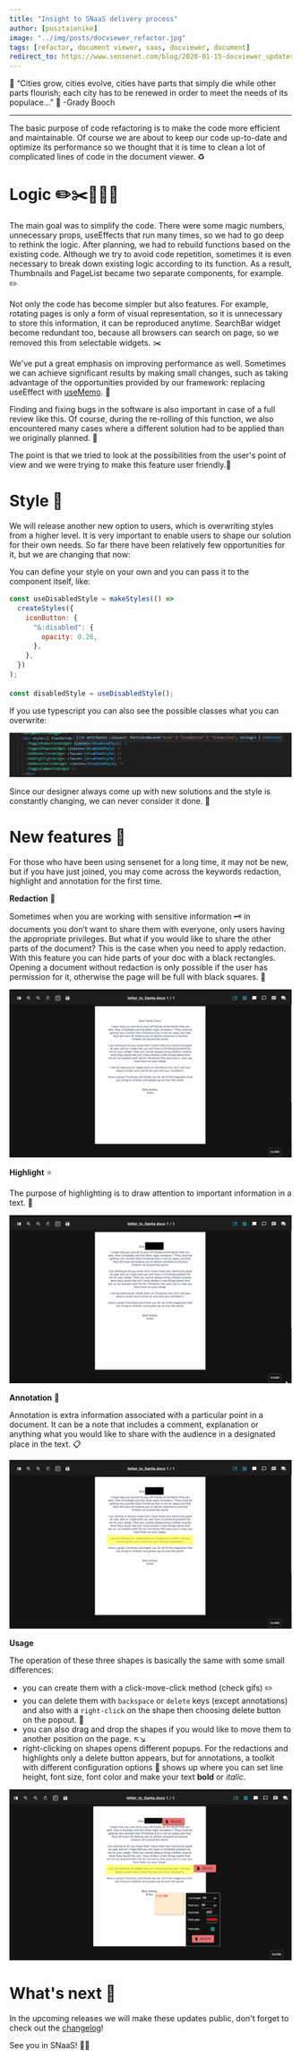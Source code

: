 ```yaml
---
title: "Insight to SNaaS delivery process"
author: [pusztaienike]
image: "../img/posts/docviewer_refactor.jpg"
tags: [refactor, document viewer, saas, docviewer, document]
redirect_to: https://www.sensenet.com/blog/2020-01-15-docviewer_updates
---
```


🌇 “Cities grow, cities evolve, cities have parts that simply die while other parts flourish; each city has to be renewed in order to meet the needs of its populace…” 🌆 -Grady Booch

---

The basic purpose of code refactoring is to make the code more efficient and maintainable. Of course we are about to keep our code up-to-date and optimize its performance so we thought that it is time to clean a lot of complicated lines of code in the document viewer. ♻️

# Logic ✏️✂️🚀🐛👭

The main goal was to simplify the code. There were some magic numbers, unnecessary props, useEffects that run many times, so we had to go deep to rethink the logic. After planning, we had to rebuild functions based on the existing code. Although we try to avoid code repetition, sometimes it is even necessary to break down existing logic according to its function. As a result, Thumbnails and PageList became two separate components, for example. ✏️

Not only the code has become simpler but also features. For example, rotating pages is only a form of visual representation, so it is unnecessary to store this information, it can be reproduced anytime. SearchBar widget become redundant too, because all browsers can search on page, so we removed this from selectable widgets. ✂️

We've put a great emphasis on improving performance as well. Sometimes we can achieve significant results by making small changes, such as taking advantage of the opportunities provided by our framework: replacing useEffect with [useMemo](https://reactjs.org/docs/hooks-reference.html#usememo). 🚀

Finding and fixing bugs in the software is also important in case of a full review like this. Of course, during the re-rolling of this function, we also encountered many cases where a different solution had to be applied than we originally planned. 🐛

The point is that we tried to look at the possibilities from the user's point of view and we were trying to make this feature user friendly.👭

# Style 🎨

We will release another new option to users, which is overwriting styles from a higher level. It is very important to enable users to shape our solution for their own needs. So far there have been relatively few opportunities for it, but we are changing that now:

You can define your style on your own and you can pass it to the component itself, like:

```javascript
const useDisabledStyle = makeStyles(() =>
  createStyles({
    iconButton: {
      "&:disabled": {
        opacity: 0.26,
      },
    },
  })
);

const disabledStyle = useDisabledStyle();
```

If you use typescript you can also see the possible classes what you can overwrite:

<p align="center">
<img src="/img/posts/docviewer/overwrite_styles.png">
</p>

Since our designer always come up with new solutions and the style is constantly changing, we can never consider it done. 🎡

# New features 🎉

For those who have been using sensenet for a long time, it may not be new, but if you have just joined, you may come across the keywords redaction, highlight and annotation for the first time.

**Redaction** 🔳

Sometimes when you are working with sensitive information 🗝️ in documents you don’t want to share them with everyone, only users having the appropriate privileges. But what if you would like to share the other parts of the document? This is the case when you need to apply redaction.
With this feature you can hide parts of your doc with a black rectangles. Opening a document without redaction is only possible if the user has permission for it, otherwise the page will be full with black squares. 🙈

<p align="center">
<img src="/img/posts/docviewer/redaction.gif">
</p>

**Highlight** ⭐

The purpose of highlighting is to draw attention to important information in a text. 📑

<p align="center">
<img src="/img/posts/docviewer/highlight.gif">
</p>

**Annotation** 💬

Annotation is extra information associated with a particular point in a document. It can be a note that includes a comment, explanation or anything what you would like to share with the audience in a designated place in the text. 📋

<p align="center">
<img src="/img/posts/docviewer/annotation.gif">
</p>

**Usage**

The operation of these three shapes is basically the same with some small differences:
- you can create them with a click-move-click method (check gifs) ✏️
- you can delete them with `backspace` or `delete` keys (except annotations) and also with a `right-click` on the shape then choosing delete button on the popout. 🚮
- you can also drag and drop the shapes if you would like to move them to another position on the page. ↖️↘️
- right-clicking on shapes opens different popups. For the redactions and highlights only a delete button appears, but for annotations, a toolkit with different configuration options 🔧 shows up where you can set line height, font size, font color and make your text **bold** or _italic_.

<p align="center">
<img src="/img/posts/docviewer/right-click.png">
</p>

# What's next 📅

In the upcoming releases we will make these updates public, don't forget to check out the [changelog](https://www.sensenet.com/frontend-updates)!

See you in SNaaS! 🚀🎉
